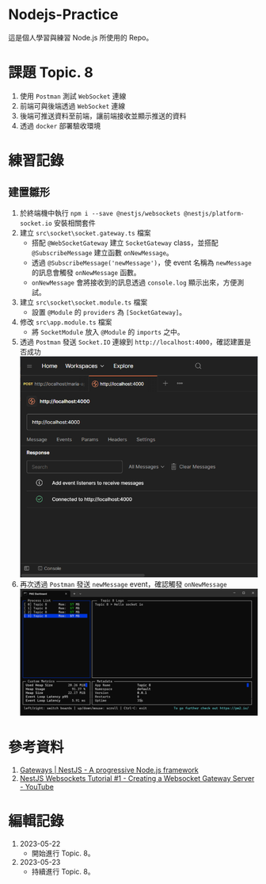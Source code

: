 # Nodejs-Practice
這是個人學習與練習 Node.js 所使用的 Repo。

# 課題 Topic. 8
1. 使用 `Postman` 測試 `WebSocket` 連線
2. 前端可與後端透過 `WebSocket` 連線
3. 後端可推送資料至前端，讓前端接收並顯示推送的資料
4. 透過 `docker` 部署驗收環境

# 練習記錄
## 建置雛形
1. 於終端機中執行 `npm i --save @nestjs/websockets @nestjs/platform-socket.io` 安裝相關套件
2. 建立 `src\socket\socket.gateway.ts` 檔案
    - 搭配 `@WebSocketGateway` 建立 `SocketGateway` class，並搭配 `@SubscribeMessage` 建立函數 `onNewMessage`。
    - 透過 `@SubscribeMessage('newMessage')`，使 event 名稱為 `newMessage` 的訊息會觸發 `onNewMessage` 函數。
    - `onNewMessage` 會將接收到的訊息透過 `console.log` 顯示出來，方便測試。
3. 建立 `src\socket\socket.module.ts` 檔案
    - 設置 `@Module` 的 `providers` 為 `[SocketGateway]`。
4. 修改 `src\app.module.ts` 檔案
    - 將 `SocketModule` 放入 `@Module` 的 `imports` 之中。
5. 透過 `Postman` 發送 `Socket.IO` 連線到 `http://localhost:4000`，確認建置是否成功
![成功建立連線](Image/01.png)
6. 再次透過 `Postman` 發送 `newMessage` event，確認觸發 `onNewMessage`
![成功觸發 onNewMessage](Image/02.png)

# 參考資料
1. [Gateways | NestJS - A progressive Node.js framework](https://docs.nestjs.com/websockets/gateways)
2. [NestJS Websockets Tutorial #1 - Creating a Websocket Gateway Server - YouTube](https://www.youtube.com/watch?v=iObzX8-Y5xg)

# 編輯記錄
1. 2023-05-22
    - 開始進行 Topic. 8。
1. 2023-05-23
    - 持續進行 Topic. 8。
